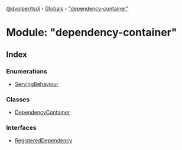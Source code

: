 [@dvolper/tsdi](../README.md) › [Globals](../globals.md) › ["dependency-container"](_dependency_container_.md)

# Module: "dependency-container"

## Index

### Enumerations

* [ServingBehaviour](../enums/_dependency_container_.servingbehaviour.md)

### Classes

* [DependencyContainer](../classes/_dependency_container_.dependencycontainer.md)

### Interfaces

* [RegisteredDependency](../interfaces/_dependency_container_.registereddependency.md)
